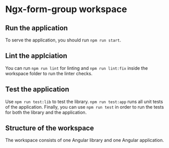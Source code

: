# Ngx-form-group workspace

## Run the application

To serve the application, you should run `npm run start`.

## Lint the applciation

You can run `npm run lint` for linting and `npm run lint:fix` inside the workspace folder to run the linter checks.

## Test the application

Use `npm run test:lib` to test the library.
`npm run test:app` runs all unit tests of the application.
Finally, you can use `npm run test` in order to run the tests for both the library and the application.

## Structure of the workspace

The workspace consists of one Angular library and one Angular application.

